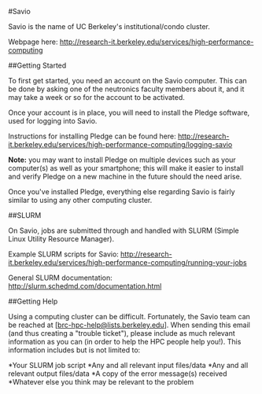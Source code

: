 #Savio

Savio is the name of UC Berkeley's institutional/condo cluster.

Webpage here: http://research-it.berkeley.edu/services/high-performance-computing

##Getting Started 

To first get started, you need an account on the Savio computer. This can be done by asking one of the
neutronics faculty members about it, and it may take a week or so for the account to be activated.

Once your account is in place, you will need to install the Pledge software, used for logging into Savio.

Instructions for installing Pledge can be found here: http://research-it.berkeley.edu/services/high-performance-computing/logging-savio

**Note:** you may want to install Pledge on multiple devices such as your computer(s) as well as your
smartphone; this will make it easier to install and verify Pledge on a new machine in the future should
the need arise.

Once you've installed Pledge, everything else regarding Savio is fairly similar to using any other 
computing cluster.

##SLURM

On Savio, jobs are submitted through and handled with SLURM (Simple Linux Utility Resource Manager).

Example SLURM scripts for Savio: http://research-it.berkeley.edu/services/high-performance-computing/running-your-jobs

General SLURM documentation: http://slurm.schedmd.com/documentation.html

##Getting Help

Using a computing cluster can be difficult. Fortunately, the Savio team can be reached at 
[brc-hpc-help@lists.berkeley.edu]. When sending this email (and thus creating a "trouble ticket"), please
include as much relevant information as you can (in order to help the HPC people help you!). This 
information includes but is not limited to:

*Your SLURM job script
*Any and all relevant input files/data
*Any and all relevant output files/data
*A copy of the error message(s) received
*Whatever else you think may be relevant to the problem
